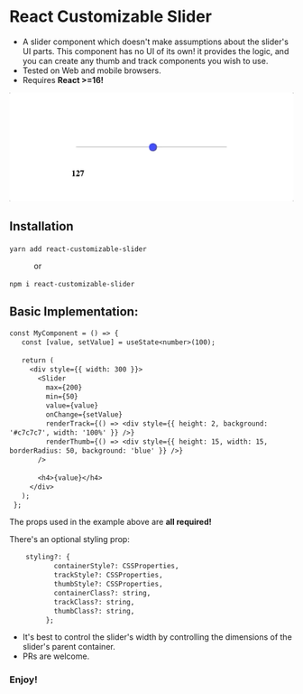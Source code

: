 # React Customizable Slider
- A slider component which doesn't make assumptions about the slider's UI parts. This component has
 no 
UI of its own! it provides the logic, and you can create any thumb and track components
you wish to use. 
- Tested on Web and mobile browsers.
- Requires **React >=16!**

![](demo.gif)

## Installation
`yarn add react-customizable-slider`

&nbsp;&nbsp;&nbsp;&nbsp;&nbsp;&nbsp;&nbsp;&nbsp;&nbsp;&nbsp;&nbsp;or
                
`npm i react-customizable-slider`
## Basic Implementation:
    const MyComponent = () => {
       const [value, setValue] = useState<number>(100);
     
       return (
         <div style={{ width: 300 }}>
           <Slider
             max={200}
             min={50}
             value={value}
             onChange={setValue}
             renderTrack={() => <div style={{ height: 2, background: '#c7c7c7', width: '100%' }} />}
             renderThumb={() => <div style={{ height: 15, width: 15, borderRadius: 50, background: 'blue' }} />}
           />
     
           <h4>{value}</h4>
         </div>
       );
     };
 
The props used in the example above are **all required!**

There's an optional styling prop: <br/>
```
    styling?: {  
           containerStyle?: CSSProperties,
           trackStyle?: CSSProperties, 
           thumbStyle?: CSSProperties, 
           containerClass?: string,
           trackClass?: string,
           thumbClass?: string, 
         };
```

* It's best to control the slider's width by controlling the dimensions of the slider's parent
 container.
* PRs are welcome.

### Enjoy!
